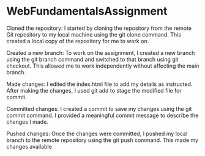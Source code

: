 # WebFundamentalsAssignment
Cloned the repository: I started by cloning the repository from the remote Git repository to my local machine using the git clone command. This created a local copy of the repository for me to work on.

Created a new branch: To work on the assignment, I created a new branch using the git branch command and switched to that branch using git checkout. This allowed me to work independently without affecting the main branch.

Made changes: I edited the index.html file to add my details as instructed. After making the changes, I used git add to stage the modified file for commit.

Committed changes: I created a commit to save my changes using the git commit command. I provided a meaningful commit message to describe the changes I made.

Pushed changes: Once the changes were committed, I pushed my local branch to the remote repository using the git push command. This made my changes available
